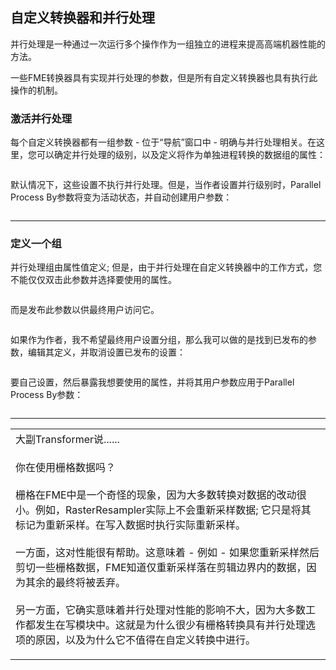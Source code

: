   <div id="readme" class="readme blob instapaper_body">
    <article class="markdown-body entry-content" itemprop="text"><h2><a id="user-content-custom-transformers-and-parallel-processing" class="anchor" aria-hidden="true" href="https://github.com/safesoftware/FMETraining/blob/Desktop-Advanced-2018/DesktopAdvanced5CustomTransformers/5.10.ParallelProcessing.md#custom-transformers-and-parallel-processing"></a><font style="vertical-align: inherit;"><font style="vertical-align: inherit;">自定义转换器和并行处理</font></font></h2>
<p><font style="vertical-align: inherit;"><font style="vertical-align: inherit;">并行处理是一种通过一次运行多个操作作为一组独立的进程来提高高端机器性能的方法。</font></font></p>
<p><font style="vertical-align: inherit;"><font style="vertical-align: inherit;">一些FME转换器具有实现并行处理的参数，但是所有自定义转换器也具有执行此操作的机制。</font></font></p>
<h3><a id="user-content-activating-parallel-processing" class="anchor" aria-hidden="true" href="https://github.com/safesoftware/FMETraining/blob/Desktop-Advanced-2018/DesktopAdvanced5CustomTransformers/5.10.ParallelProcessing.md#activating-parallel-processing"></a><font style="vertical-align: inherit;"><font style="vertical-align: inherit;">激活并行处理</font></font></h3>
<p><font style="vertical-align: inherit;"><font style="vertical-align: inherit;">每个自定义转换器都有一组参数 - 位于“导航”窗口中 - 明确与并行处理相关。</font><font style="vertical-align: inherit;">在这里，您可以确定并行处理的级别，以及定义将作为单独进程转换的数据组的属性：</font></font></p>
<p><a target="_blank" href="https://github.com/safesoftware/FMETraining/blob/Desktop-Advanced-2018/DesktopAdvanced5CustomTransformers/Images/Img5.048.CTParallelOption.png"><img src="./Images/Img5.048.CTParallelOption.png" alt="" style="max-width:100%;"></a></p>
<p><font style="vertical-align: inherit;"><font style="vertical-align: inherit;">默认情况下，这些设置不执行并行处理。</font><font style="vertical-align: inherit;">但是，当作者设置并行级别时，Parallel Process By参数将变为活动状态，并自动创建用户参数：</font></font></p>
<p><a target="_blank" href="https://github.com/safesoftware/FMETraining/blob/Desktop-Advanced-2018/DesktopAdvanced5CustomTransformers/Images/Img5.049.CTParallelOptionSet.png"><img src="./Images/Img5.049.CTParallelOptionSet.png" alt="" style="max-width:100%;"></a></p>
<hr>
<h3><a id="user-content-defining-a-group" class="anchor" aria-hidden="true" href="https://github.com/safesoftware/FMETraining/blob/Desktop-Advanced-2018/DesktopAdvanced5CustomTransformers/5.10.ParallelProcessing.md#defining-a-group"></a><font style="vertical-align: inherit;"><font style="vertical-align: inherit;">定义一个组</font></font></h3>
<p><font style="vertical-align: inherit;"><font style="vertical-align: inherit;">并行处理组由属性值定义; </font><font style="vertical-align: inherit;">但是，由于并行处理在自定义转换器中的工作方式，您不能仅仅双击此参数并选择要使用的属性。</font></font></p>
<p><a target="_blank" href="https://github.com/safesoftware/FMETraining/blob/Desktop-Advanced-2018/DesktopAdvanced5CustomTransformers/Images/Img5.050.CTParallelParamNoAttrs.png"><img src="./Images/Img5.050.CTParallelParamNoAttrs.png" alt="" style="max-width:100%;"></a></p>
<p><font style="vertical-align: inherit;"><font style="vertical-align: inherit;">而是发布此参数以供最终用户访问它。</font></font></p>
<p><a target="_blank" href="https://github.com/safesoftware/FMETraining/blob/Desktop-Advanced-2018/DesktopAdvanced5CustomTransformers/Images/Img5.051.CTParallelOptionUserParam.png"><img src="./Images/Img5.051.CTParallelOptionUserParam.png" alt="" style="max-width:100%;"></a></p>
<p><font style="vertical-align: inherit;"><font style="vertical-align: inherit;">如果作为作者，我不希望最终用户设置分组，那么我可以做的是找到已发布的参数，编辑其定义，并取消设置已发布的设置：</font></font></p>
<p><a target="_blank" href="https://github.com/safesoftware/FMETraining/blob/Desktop-Advanced-2018/DesktopAdvanced5CustomTransformers/Images/Img5.052.CTParallelParamUncheckPublished.png"><img src="./Images/Img5.052.CTParallelParamUncheckPublished.png" alt="" style="max-width:100%;"></a></p>
<p><font style="vertical-align: inherit;"><font style="vertical-align: inherit;">要自己设置，然后暴露我想要使用的属性，并将其用户参数应用于Parallel Process By参数：</font></font></p>
<p><a target="_blank" href="https://github.com/safesoftware/FMETraining/blob/Desktop-Advanced-2018/DesktopAdvanced5CustomTransformers/Images/Img5.053.ParallelProcessByBeingSet.png"><img src="./Images/Img5.053.ParallelProcessByBeingSet.png" alt="" style="max-width:100%;"></a></p>
<hr>
<table>
<tbody><tr>
<td>
<i></i><font style="vertical-align: inherit;"><font style="vertical-align: inherit;">
大副Transformer说......
</font></font></td>
</tr>
<tr>
<td><font style="vertical-align: inherit;"><font style="vertical-align: inherit;">

你在使用栅格数据吗？
</font></font><br><br><font style="vertical-align: inherit;"><font style="vertical-align: inherit;">栅格在FME中是一个奇怪的现象，因为大多数转换对数据的改动很小。</font><font style="vertical-align: inherit;">例如，RasterResampler实际上不会重新采样数据; </font><font style="vertical-align: inherit;">它只是将其标记为重新采样。</font><font style="vertical-align: inherit;">在写入数据时执行实际重新采样。
</font></font><br><br><font style="vertical-align: inherit;"><font style="vertical-align: inherit;">一方面，这对性能很有帮助。</font><font style="vertical-align: inherit;">这意味着 - 例如 - 如果您重新采样然后剪切一些栅格数据，FME知道仅重新采样落在剪辑边界内的数据，因为其余的最终将被丢弃。
</font></font><br><br><font style="vertical-align: inherit;"><font style="vertical-align: inherit;">另一方面，它确实意味着并行处理对性能的影响不大，因为大多数工作都发生在写模块中。</font><font style="vertical-align: inherit;">这就是为什么很少有栅格转换具有并行处理选项的原因，以及为什么它不值得在自定义转换中进行。

</font></font></td>
</tr>
</tbody></table>
</article>
  </div>
